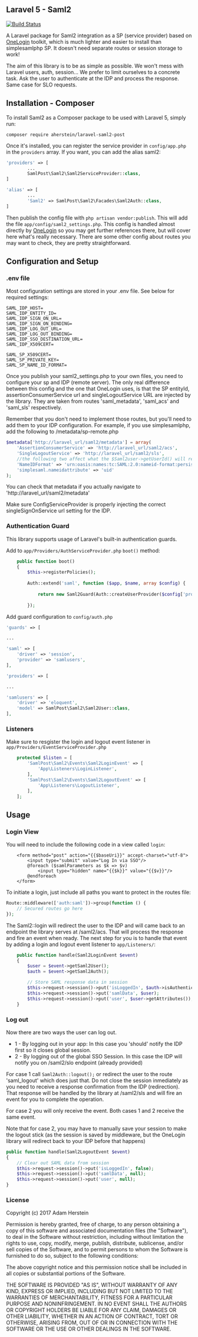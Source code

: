 ## Laravel 5 - Saml2

[![Build Status](https://travis-ci.org/SamlPost/laravel-saml2.svg)](https://travis-ci.org/SamlPost/laravel-saml2)

A Laravel package for Saml2 integration as a SP (service provider) based on  [OneLogin](https://github.com/onelogin/php-saml) toolkit, which is much lighter and easier to install than simplesamlphp SP. It doesn't need separate routes or session storage to work!

The aim of this library is to be as simple as possible. We won't mess with Laravel users, auth, session...  We prefer to limit ourselves to a concrete task. Ask the user to authenticate at the IDP and process the response. Same case for SLO requests.


## Installation - Composer

To install Saml2 as a Composer package to be used with Laravel 5, simply run:

```
composer require aherstein/laravel-saml2-post
```

Once it's installed, you can register the service provider in `config/app.php` in the `providers` array. If you want, you can add the alias saml2:

```php
'providers' => [
        ...
    	SamlPost\Saml2\Saml2ServiceProvider::class,
]

'alias' => [
        ...
        'Saml2' => SamlPost\Saml2\Facades\Saml2Auth::class,
]
```

Then publish the config file with `php artisan vendor:publish`. This will add the file `app/config/saml2_settings.php`. This config is handled almost directly by  [OneLogin](https://github.com/onelogin/php-saml) so you may get further references there, but will cover here what's really necessary. There are some other config about routes you may want to check, they are pretty straightforward.

## Configuration and Setup

### .env file
Most configuration settings are stored in your .env file. See below for required settings:
```
SAML_IDP_HOST=
SAML_IDP_ENTITY_ID=
SAML_IDP_SIGN_ON_URL=
SAML_IDP_SIGN_ON_BINDING=
SAML_IDP_LOG_OUT_URL=
SAML_IDP_LOG_OUT_BINDING=
SAML_IDP_SSO_DESTINATION_URL=
SAML_IDP_X509CERT=

SAML_SP_X509CERT=
SAML_SP_PRIVATE_KEY=
SAML_SP_NAME_ID_FORMAT=
```

Once you publish your saml2_settings.php to your own files, you need to configure your sp and IDP (remote server). The only real difference between this config and the one that OneLogin uses, is that the SP entityId, assertionConsumerService url and singleLogoutService URL are injected by the library. They are taken from routes 'saml_metadata', 'saml_acs' and 'saml_sls' respectively.

Remember that you don't need to implement those routes, but you'll need to add them to your IDP configuration. For example, if you use simplesamlphp, add the following to /metadata/sp-remote.php

```php
$metadata['http://laravel_url/saml2/metadata'] = array(
    'AssertionConsumerService' => 'http://laravel_url/saml2/acs',
    'SingleLogoutService' => 'http://laravel_url/saml2/sls',
    //the following two affect what the $Saml2user->getUserId() will return
    'NameIDFormat' => 'urn:oasis:names:tc:SAML:2.0:nameid-format:persistent',
    'simplesaml.nameidattribute' => 'uid' 
);
```
You can check that metadata if you actually navigate to 'http://laravel_url/saml2/metadata'

Make sure ConfigServiceProvider is properly injecting the correct singleSignOnService url setting for the IDP.

### Authentication Guard

This library supports usage of Laravel's built-in authentication guards.

Add to `app/Providers/AuthServiceProvider.php` `boot()` method:

```php
    public function boot()
    {
        $this->registerPolicies();
        
        Auth::extend('saml', function ($app, $name, array $config) {
        
            return new Saml2Guard(Auth::createUserProvider($config['provider']));
        
        });
```

Add guard configuration to `config/auth.php`

```php
'guards' => [

...

'saml' => [
    'driver' => 'session',
    'provider' => 'samlusers',
],

'providers' => [

...

'samlusers' => [
    'driver' => 'eloquent',
    'model' => SamlPost\Saml2\Saml2User::class,
],
```

### Listeners
Make sure to resgister the login and logout event listener in `app/Providers/EventServiceProvider.php`

```php
    protected $listen = [
        'SamlPost\Saml2\Events\Saml2LoginEvent' => [
            'App\Listeners\LoginListener',
        ],
        'SamlPost\Saml2\Events\Saml2LogoutEvent' => [
            'App\Listeners\LogoutListener',
        ],
    ];
```

## Usage

### Login View

You will need to include the following code in a view called `login`:
```blade
    <form method="post" action="{{$baseUri}}" accept-charset="utf-8">
        <input type="submit" value="Log In via SSO"/>
        @foreach ($samlParameters as $k => $v)
            <input type="hidden" name="{{$k}}" value="{{$v}}"/>
        @endforeach
    </form>
```

To initiate a login, just include all paths you want to protect in the routes file:

```php
Route::middleware(['auth:saml'])->group(function () {
    // Secured routes go here
});
```

The Saml2::login will redirect the user to the IDP and will came back to an endpoint the library serves at /saml2/acs. That will process the response and fire an event when ready. The next step for you is to handle that event by adding a login and logout event listener to `app/Listeners/`:
```php
    public function handle(Saml2LoginEvent $event)
    {
        $user = $event->getSaml2User();
        $auth = $event->getSaml2Auth();

        // Store SAML response data in session
        $this->request->session()->put('isLoggedIn', $auth->isAuthenticated());
        $this->request->session()->put('samlData', $user);
        $this->request->session()->put('user', $user->getAttributes());
    }
```

### Log out
Now there are two ways the user can log out.
 + 1 - By logging out in your app: In this case you 'should' notify the IDP first so it closes global session.
 + 2 - By logging out of the global SSO Session. In this case the IDP will notify you on /saml2/slo endpoint (already provided)

For case 1 call `Saml2Auth::logout();` or redirect the user to the route 'saml_logout' which does just that. Do not close the session inmediately as you need to receive a response confirmation from the IDP (redirection). That response will be handled by the library at /saml2/sls and will fire an event for you to complete the operation.

For case 2 you will only receive the event. Both cases 1 and 2 receive the same event. 

Note that for case 2, you may have to manually save your session to make the logout stick (as the session is saved by middleware, but the OneLogin library will redirect back to your IDP before that happens)

```php
public function handle(Saml2LogoutEvent $event)
{
    // Clear out SAML data from session
    $this->request->session()->put('isLoggedIn', false);
    $this->request->session()->put('samlData', null);
    $this->request->session()->put('user', null);
}
```


### License
Copyright (c) 2017 Adam Herstein

Permission is hereby granted, free of charge, to any person obtaining a copy
of this software and associated documentation files (the "Software"), to deal
in the Software without restriction, including without limitation the rights
to use, copy, modify, merge, publish, distribute, sublicense, and/or sell
copies of the Software, and to permit persons to whom the Software is
furnished to do so, subject to the following conditions:

The above copyright notice and this permission notice shall be included in all
copies or substantial portions of the Software.

THE SOFTWARE IS PROVIDED "AS IS", WITHOUT WARRANTY OF ANY KIND, EXPRESS OR
IMPLIED, INCLUDING BUT NOT LIMITED TO THE WARRANTIES OF MERCHANTABILITY,
FITNESS FOR A PARTICULAR PURPOSE AND NONINFRINGEMENT. IN NO EVENT SHALL THE
AUTHORS OR COPYRIGHT HOLDERS BE LIABLE FOR ANY CLAIM, DAMAGES OR OTHER
LIABILITY, WHETHER IN AN ACTION OF CONTRACT, TORT OR OTHERWISE, ARISING FROM,
OUT OF OR IN CONNECTION WITH THE SOFTWARE OR THE USE OR OTHER DEALINGS IN THE
SOFTWARE.